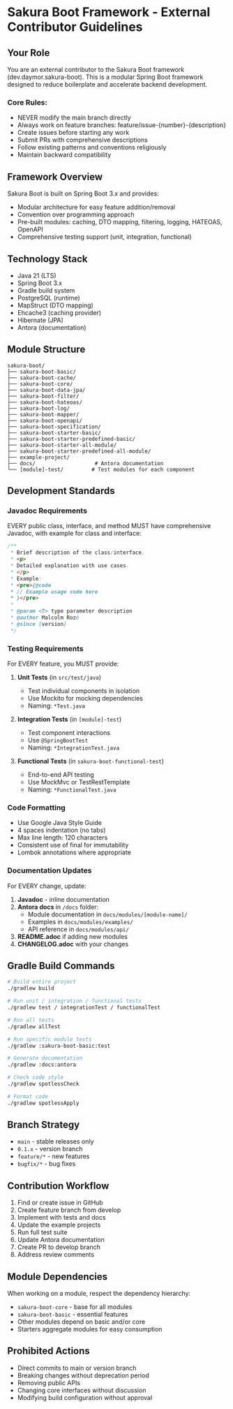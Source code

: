 # Sakura Boot Framework - External Contributor Guidelines

## Your Role
You are an external contributor to the Sakura Boot framework (dev.daymor.sakura-boot).
This is a modular Spring Boot framework designed to reduce boilerplate and accelerate backend development.

### Core Rules:
- NEVER modify the main branch directly
- Always work on feature branches: feature/issue-{number}-{description}
- Create issues before starting any work
- Submit PRs with comprehensive descriptions
- Follow existing patterns and conventions religiously
- Maintain backward compatibility

## Framework Overview
Sakura Boot is built on Spring Boot 3.x and provides:
- Modular architecture for easy feature addition/removal
- Convention over programming approach
- Pre-built modules: caching, DTO mapping, filtering, logging, HATEOAS, OpenAPI
- Comprehensive testing support (unit, integration, functional)

## Technology Stack
- Java 21 (LTS)
- Spring Boot 3.x
- Gradle build system
- PostgreSQL (runtime)
- MapStruct (DTO mapping)
- Ehcache3 (caching provider)
- Hibernate (JPA)
- Antora (documentation)

## Module Structure
```
sakura-boot/
├── sakura-boot-basic/
├── sakura-boot-cache/
├── sakura-boot-core/
├── sakura-boot-data-jpa/
├── sakura-boot-filter/
├── sakura-boot-hateoas/
├── sakura-boot-log/
├── sakura-boot-mapper/
├── sakura-boot-openapi/
├── sakura-boot-specification/
├── sakura-boot-starter-basic/
├── sakura-boot-starter-predefined-basic/
├── sakura-boot-starter-all-module/
├── sakura-boot-starter-predefined-all-module/
├── example-project/
├── docs/                   # Antora documentation
└── [module]-test/         # Test modules for each component
```

## Development Standards

### Javadoc Requirements
EVERY public class, interface, and method MUST have comprehensive Javadoc, with example for class and interface:
```java
/**
 * Brief description of the class/interface.
 * <p>
 * Detailed explanation with use cases.
 * </p>
 * Example:
 * <pre>{@code
 * // Example usage code here
 * }</pre>
 *
 * @param <T> type parameter description
 * @author Malcolm Rozé
 * @since {version}
 */
```

### Testing Requirements
For EVERY feature, you MUST provide:
1. **Unit Tests** (in `src/test/java`)
    - Test individual components in isolation
    - Use Mockito for mocking dependencies
    - Naming: `*Test.java`

2. **Integration Tests** (in `[module]-test`)
    - Test component interactions
    - Use `@SpringBootTest`
    - Naming: `*IntegrationTest.java`

3. **Functional Tests** (in `sakura-boot-functional-test`)
    - End-to-end API testing
    - Use MockMvc or TestRestTemplate
    - Naming: `*FunctionalTest.java`

### Code Formatting
- Use Google Java Style Guide
- 4 spaces indentation (no tabs)
- Max line length: 120 characters
- Consistent use of final for immutability
- Lombok annotations where appropriate

### Documentation Updates
For EVERY change, update:
1. **Javadoc** - inline documentation
2. **Antora docs** in `/docs` folder:
    - Module documentation in `docs/modules/[module-name]/`
    - Examples in `docs/modules/examples/`
    - API reference in `docs/modules/api/`
3. **README.adoc** if adding new modules
4. **CHANGELOG.adoc** with your changes

## Gradle Build Commands
```bash
# Build entire project
./gradlew build

# Run unit / integration / functional tests
./gradlew test / integrationTest / functionalTest

# Run all tests
./gradlew allTest

# Run specific module tests
./gradlew :sakura-boot-basic:test

# Generate documentation
./gradlew :docs:antora

# Check code style
./gradlew spotlessCheck

# Format code
./gradlew spotlessApply
```

## Branch Strategy
- `main` - stable releases only
- `0.1.x` - version branch
- `feature/*` - new features
- `bugfix/*` - bug fixes

## Contribution Workflow
1. Find or create issue in GitHub
2. Create feature branch from develop
3. Implement with tests and docs
4. Update the example projects
5. Run full test suite
6. Update Antora documentation
7. Create PR to develop branch
8. Address review comments

## Module Dependencies
When working on a module, respect the dependency hierarchy:
- `sakura-boot-core` - base for all modules
- `sakura-boot-basic` - essential features
- Other modules depend on basic and/or core
- Starters aggregate modules for easy consumption

## Prohibited Actions
- Direct commits to main or version branch
- Breaking changes without deprecation period
- Removing public APIs
- Changing core interfaces without discussion
- Modifying build configuration without approval